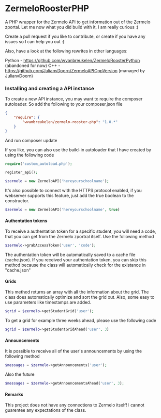 # ZermeloRoosterPHP

A PHP wrapper for the Zermelo API to get information out of the Zermelo zportal.
Let me now what you did build with it, I am really curious :)

Create a pull request if you like to contribute, or create if you have any issues so I can help you out :)

Also, have a look at the following rewrites in other languages:

Python - https://github.com/wvanbreukelen/ZermeloRoosterPython (abandoned for now)
C++ - https://github.com/JulianvDoorn/ZermeloAPICppVersion (managed by JulianvDoorn)

### Installing and creating a API instance
To create a new API instance, you may want to require the composer autoloader.
So add the following to your composer.json file

```json
{
    "require": {
        "wvanbreukelen/zermelo-rooster-php": "1.0.*"
    }
}
```

And run composer update

If you like, you can also use the build-in autoloader that I have created by using the following code

```php
require('custom_autoload.php');

register_api();

$zermelo = new ZermeloAPI('hereyourschoolname');
```

It's also possible to connect with the HTTPS protocol enabled, if you webserver supports this feature, just add the true boolean to the constructor.

```php
$zermelo = new ZermeloAPI('hereyourschoolname', true)
```


#### Authentation tokens
To receive a authentation token for a specific student, you will need a code, that you can get from the Zermelo zportral itself.
Use the following method

```php
$zermelo->grabAccessToken('user', 'code');
```
The authentation token will be automatically saved to a cache file (cache.json).
If you received your authentation token, you can skip this method because the class will automatically check for the existance in "cache.json"

#### Grids

This method returns an array with all the information about the grid. The class does automatically optimize and sort the grid out. Also, some easy to use parameters like timestamps are added.

```php
$grid = $zermelo->getStudentGrid('user');
```

To get a grid for example three weeks ahead, please use the following code

```php
$grid = $zermelo->getStudentGridAhead('user', 3)
```

#### Announcements

It is possible to receive all of the user's announcements by using the following method

```php
$messages = $zermelo->getAnnouncements('user');
```

Also the future

```php
$messages = $zermelo->getAnnouncementsAhead('user', 3);
```

#### Remarks

This project does not have any connections to Zermelo itself! I cannot guarentee any expectations of the class.
